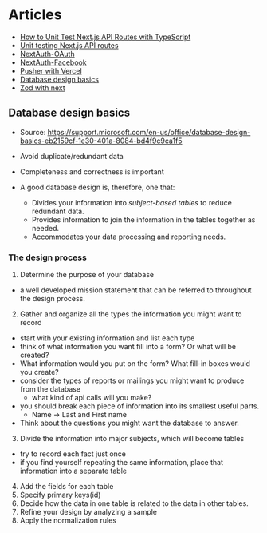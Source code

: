 # Articles

- [How to Unit Test Next.js API Routes with TypeScript](https://www.paigeniedringhaus.com/blog/how-to-unit-test-next-js-api-routes-with-typescript)
- [Unit testing Next.js API routes](https://seanconnolly.dev/unit-testing-nextjs-api-routes)
- [NextAuth-OAuth](https://next-auth.js.org/configuration/providers/oauth)
- [NextAuth-Facebook](https://next-auth.js.org/providers/facebook)
- [Pusher with Vercel](https://vercel.com/guides/deploying-pusher-channels-with-vercel)
- [Database design basics](#database-design-basics)
- [Zod with next](https://giancarlobuomprisco.com/next/protect-next-api-zod)

## Database design basics

- Source: <https://support.microsoft.com/en-us/office/database-design-basics-eb2159cf-1e30-401a-8084-bd4f9c9ca1f5>

- Avoid duplicate/redundant data
- Completeness and correctness is important

- A good database design is, therefore, one that:
  - Divides your information into _subject-based tables_ to reduce redundant data.
  - Provides information to join the information in the tables together as needed.
  - Accommodates your data processing and reporting needs.

### The design process

1. Determine the purpose of your database

- a well developed mission statement that can be referred to throughout the design process.

2. Gather and organize all the types the information you might want to record

- start with your existing information and list each type
- think of what information you want fill into a form? Or what will be created?
- What information would you put on the form? What fill-in boxes would you create?
- consider the types of reports or mailings you might want to produce from the database
  - what kind of api calls will you make?
- you should break each piece of information into its smallest useful parts.
  - Name -> Last and First name
- Think about the questions you might want the database to answer.

3. Divide the information into major subjects, which will become tables

- try to record each fact just once
- if you find yourself repeating the same information, place that information into a separate table

4. Add the fields for each table
5. Specify primary keys(id)
6. Decide how the data in one table is related to the data in other tables.
7. Refine your design by analyzing a sample
8. Apply the normalization rules

